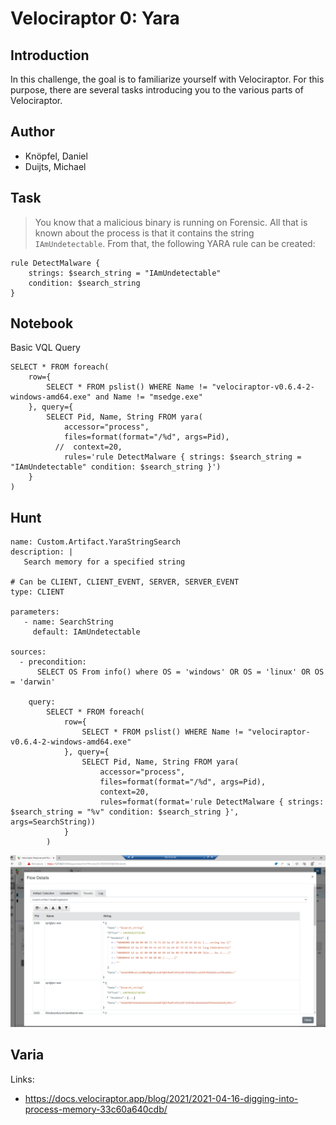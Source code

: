 # Velociraptor 0: Yara

## Introduction

In this challenge, the goal is to familiarize yourself with Velociraptor. For this purpose, there are several tasks introducing you to the various parts of Velociraptor.

## Author
* Knöpfel, Daniel
* Duijts, Michael

## Task

> You know that a malicious binary is running on Forensic. All that is known about the process is that it contains the string `IAmUndetectable`. From that, the following YARA rule can be created:

```
rule DetectMalware {
    strings: $search_string = "IAmUndetectable"
    condition: $search_string
}
```

## Notebook

Basic VQL Query
```
SELECT * FROM foreach(
    row={
        SELECT * FROM pslist() WHERE Name != "velociraptor-v0.6.4-2-windows-amd64.exe" and Name != "msedge.exe"
    }, query={
        SELECT Pid, Name, String FROM yara(
            accessor="process",
            files=format(format="/%d", args=Pid),
          //  context=20,
            rules='rule DetectMalware { strings: $search_string = "IAmUndetectable" condition: $search_string }')
    }
)
```

## Hunt

```
name: Custom.Artifact.YaraStringSearch
description: |
   Search memory for a specified string

# Can be CLIENT, CLIENT_EVENT, SERVER, SERVER_EVENT
type: CLIENT

parameters:
   - name: SearchString
     default: IAmUndetectable

sources:
  - precondition:
      SELECT OS From info() where OS = 'windows' OR OS = 'linux' OR OS = 'darwin'

    query: 
        SELECT * FROM foreach(
            row={
                SELECT * FROM pslist() WHERE Name != "velociraptor-v0.6.4-2-windows-amd64.exe"
            }, query={
                SELECT Pid, Name, String FROM yara(
                    accessor="process",
                    files=format(format="/%d", args=Pid),
                    context=20,
                    rules=format(format='rule DetectMalware { strings: $search_string = "%v" condition: $search_string }', args=SearchString))
            }
        )
```

![hunt-yara-result](Media/02-hunt-yara-result.png)


## Varia

Links: 
- https://docs.velociraptor.app/blog/2021/2021-04-16-digging-into-process-memory-33c60a640cdb/